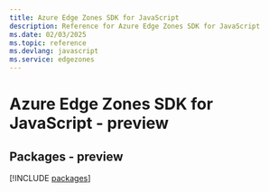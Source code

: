 ```yaml
---
title: Azure Edge Zones SDK for JavaScript
description: Reference for Azure Edge Zones SDK for JavaScript
ms.date: 02/03/2025
ms.topic: reference
ms.devlang: javascript
ms.service: edgezones
---
```

# Azure Edge Zones SDK for JavaScript - preview
## Packages - preview
[!INCLUDE [packages](edge-zones-index.md)]